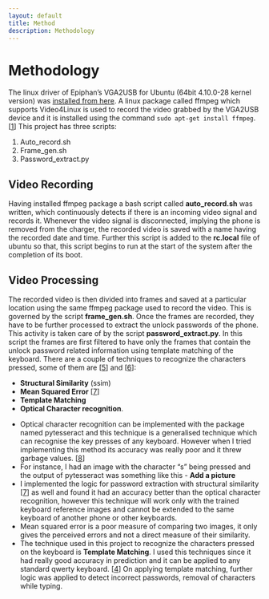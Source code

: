 ```yaml
---
layout: default
title: Method
description: Methodology
---
```


# Methodology

The linux driver of Epiphan’s VGA2USB for Ubuntu (64bit 4.10.0-28 kernel version) was [installed from here](https://ssl.epiphan.com/downloads/linux/). 
A linux package called ffmpeg which supports Video4Linux is used to record the video grabbed by the VGA2USB device and it is installed using the command `sudo apt-get install ffmpeg`. \[[1](/references.md)\]
This project has three scripts:
  1.  Auto_record.sh
  2.  Frame_gen.sh
  3.  Password_extract.py
  
## Video Recording
Having installed ffmpeg package a bash script called **auto_record.sh** was written, which continuously detects if there is an incoming video signal and records it. Whenever the video signal is disconnected, implying the phone is removed from the charger, the recorded video is saved with a name having the recorded date and time. Further this script is added to the **rc.local** file of ubuntu so that, this script begins to run at the start of the system after the completion of its boot.

## Video Processing
The recorded video is then divided into frames and saved at a particular location using the same ffmpeg package used to record the video. This is governed by the script **frame_gen.sh**.
Once the frames are recorded, they have to be further processed to extract the unlock passwords of the phone. This activity is taken care of by the script **password_extract.py**. In this script the frames are first filtered to have only the frames that contain the unlock password related information using template matching of the keyboard. 
There are a couple of techniques to recognize the characters pressed, some of them are \[[5](/references.md)\] and \[[6](/references.md)\]:
  -	 **Structural Similarity** (ssim)
  -	 **Mean Squared Error** \[[7](/references.md)\]
  -	 **Template Matching**
  -	 **Optical Character recognition**.
  
  
* Optical character recognition can be implemented with the package named pytesseract and this technique is a generalised technique which can recognise the key presses of any keyboard. However when I tried implementing this method its accuracy was really poor and it threw garbage values. \[[8](/references.md)\]
* For instance, I had an image with the character “s” being pressed and the output of pytesseract was something like this - **Add a picture**
* I implemented the logic for password extraction with structural similarity \[[7](/references.md)\] as well and found it had an accuracy better than the optical character recognition, however this technique will work only with the trained keyboard reference images and cannot be extended to the same keyboard of another phone or other keyboards.
* Mean squared error is a poor measure of comparing two images, it only gives the perceived errors and not a direct measure of their similarity.
* The technique used in this project to recognize the characters pressed on the keyboard is **Template Matching**. I used this techniques since it had really good accuracy in prediction and it can be applied to any standard qwerty keyboard. \[[4](/references.md)\]
On applying template matching, further logic was applied to detect incorrect passwords, removal of characters while typing.

